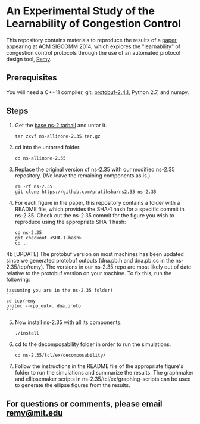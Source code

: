An Experimental Study of the Learnability of Congestion Control
======================

This repository contains materials to reproduce the results of a 
[paper](http://web.mit.edu/keithw/www/Learnability-SIGCOMM2014.pdf), 
appearing at ACM SIGCOMM 2014,
which explores the "learnability" of congestion control protocols
through the use of an automated protocol design tool, 
[Remy](http://web.mit.edu/remy/).

## Prerequisites ##

You will need a C++11 compiler, git, [protobuf-2.4.1](https://protobuf.googlecode.com/files/protobuf-2.4.1.tar.gz), Python 2.7, and numpy.

## Steps ##

1. Get the [base ns-2 tarball](http://web.mit.edu/anirudh/www/ns-allinone-2.35.tar.gz) and untar it.

    ```
    tar zxvf ns-allinone-2.35.tar.gz 
    ```

2.  cd into the untarred folder.

    ```
    cd ns-allinone-2.35 
    ```
3.  Replace the original version of ns-2.35 with our modified ns-2.35 repository. (We leave the remaining components as is.)

    ```
    rm -rf ns-2.35 
    git clone https://github.com/pratiksha/ns2.35 ns-2.35
    ```

4.  For each figure in the paper, this repository contains a folder with a README file, which provides the SHA-1 hash for a specific commit in ns-2.35. Check out the ns-2.35 commit for the figure you wish to reproduce using the appropriate SHA-1 hash:

    ```
    cd ns-2.35
    git checkout <SHA-1-hash>
    cd ..
    ```
4b [UPDATE] The protobuf version on most machines has been updated since we generated protobuf outputs (dna.pb.h and dna.pb.cc in the ns-2.35/tcp/remy). The versions in our ns-2.35 repo are most likely out of date relative to the protobuf version on your machine. To fix this, run the following:

    (assuming you are in the ns-2.35 folder)
    ```
    cd tcp/remy
    protoc --cpp_out=. dna.proto
    ```
    
5.  Now install ns-2.35 with all its components.

    ```
    ./install 
    ```

6.  cd to the decomposability folder in order to run the simulations.

    ```
    cd ns-2.35/tcl/ex/decomposability/
    ```

7. Follow the instructions in the README file of the appropriate figure's folder
   to run the simulations and summarize the results. The graphmaker and ellipsemaker scripts in
   ns-2.35/tcl/ex/graphing-scripts can be used to generate the ellipse figures
   from the results.

## For questions or comments, please email remy@mit.edu ##
